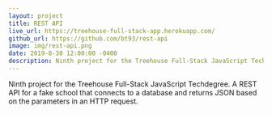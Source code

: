 ```yaml
---
layout: project
title: REST API
live_url: https://treehouse-full-stack-app.herokuapp.com/
github_url: https://github.com/bt93/rest-api
image: img/rest-api.png
date: 2019-8-30 12:00:00 -0400
description: Ninth project for the Treehouse Full-Stack JavaScript Techdegree.
---
```

Ninth project for the Treehouse Full-Stack JavaScript Techdegree. A REST API for a fake school that connects to a database and returns JSON based on the parameters in an HTTP request.